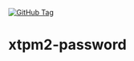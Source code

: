 [![GitHub Tag](https://github.com/ivan-danov/xtpm2-password/actions/workflows/build_deb.yml/badge.svg)](https://github.com/ivan-danov/xtpm2-password/releases)

# xtpm2-password
